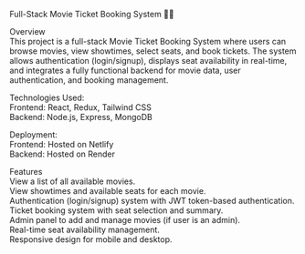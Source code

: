 Full-Stack Movie Ticket Booking System 🎥🍿<br/>

Overview<br/>
This project is a full-stack Movie Ticket Booking System where users can browse movies, view showtimes, select seats, and book tickets. The system allows authentication (login/signup), displays seat availability in real-time, and integrates a fully functional backend for movie data, user authentication, and booking management.

Technologies Used:<br/>
Frontend: React, Redux, Tailwind CSS<br/>
Backend: Node.js, Express, MongoDB<br/>

Deployment:<br/>
Frontend: Hosted on Netlify<br/>
Backend: Hosted on Render<br/>

Features<br/>
View a list of all available movies.<br/>
View showtimes and available seats for each movie.<br/>
Authentication (login/signup) system with JWT token-based authentication.<br/>
Ticket booking system with seat selection and summary.<br/>
Admin panel to add and manage movies (if user is an admin).<br/>
Real-time seat availability management.<br/>
Responsive design for mobile and desktop.<br/>
